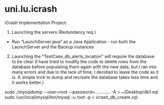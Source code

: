 # uni.lu.icrash
iCrash Implementation Project:

1. Launching the servers (Redundancy req.)
- Run “LaunchServer.java” as a Java Application - run both the LaunchServer and the Backup instances

2. Launching the “TestCase_db_alerts_location” will require the database to be clear 
(I have tried to modify the code to delete rows from the database before populating them again with the new data, but I ran into many errors and due to the lack of time, I decided to leave the code as it is. A simple trick to dump and recreate the database takes less time and it works better.)

sudo ./mysqldump --user=root --password=………… -A > ~/Desktop/db1.sql
sudo /usr/local/mysql/bin/mysql -u root -p < icrash_db_create.sql

